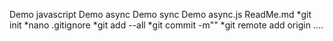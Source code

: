 Demo javascript 
Demo async
Demo sync 
Demo async.js
ReadMe.md
*git init 
*nano .gitignore
*git add --all
*git commit -m""
*git remote add origin ....


